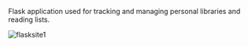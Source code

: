 Flask application used for tracking and managing personal libraries and reading lists.

![flasksite1](https://user-images.githubusercontent.com/77579481/148958510-ec2461f3-4682-4d3c-b005-4f13f193b42d.png)
